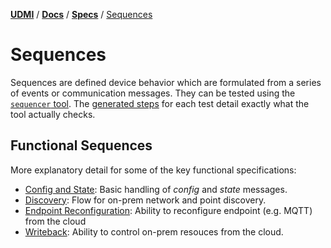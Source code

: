 [**UDMI**](../../../) / [**Docs**](../../) / [**Specs**](../) / [Sequences](#)

# Sequences

Sequences are defined device behavior which are formulated from a series of events or communication messages.
They can be tested using the [`sequencer` tool](../../tools/sequencer.md). The
[generated steps](generated.md) for each test detail exactly what the tool actually checks.

## Functional Sequences

More explanatory detail for some of the key functional specifications:

- [Config and State](config.md): Basic handling of _config_ and _state_ messages.
- [Discovery](discovery.md): Flow for on-prem network and point discovery.
- [Endpoint Reconfiguration](endpoint_reconfiguration.md): Ability to reconfigure endpoint (e.g. MQTT) from the cloud
- [Writeback](writeback.md): Ability to control on-prem resouces from the cloud.
